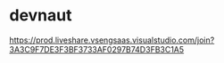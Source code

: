 # devnaut
https://prod.liveshare.vsengsaas.visualstudio.com/join?3A3C9F7DE3F3BF3733AF0297B74D3FB3C1A5
